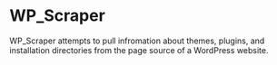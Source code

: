 # WP_Scraper
WP_Scraper attempts to pull infromation about themes, plugins, and installation directories from the page source of a WordPress website.
